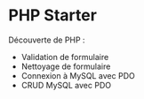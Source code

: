 # PHP Starter  
Découverte de PHP :  
- Validation de formulaire
- Nettoyage de formulaire
- Connexion à MySQL avec PDO
- CRUD MySQL avec PDO
